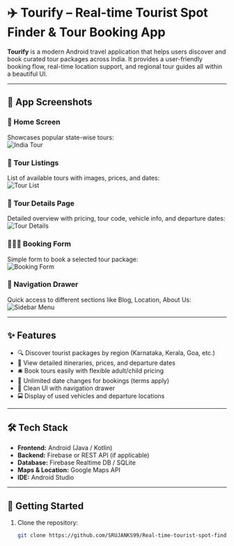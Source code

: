 # ✈️ Tourify – Real-time Tourist Spot Finder & Tour Booking App

**Tourify** is a modern Android travel application that helps users discover and book curated tour packages across India. It provides a user-friendly booking flow, real-time location support, and regional tour guides all within a beautiful UI.

---

## 📱 App Screenshots

### 🧭 Home Screen
Showcases popular state-wise tours:  
![India Tour](screenshots/india-tour.png)

### 📍 Tour Listings
List of available tours with images, prices, and dates:  
![Tour List](screenshots/tour-list.png)

### 🧾 Tour Details Page
Detailed overview with pricing, tour code, vehicle info, and departure dates:  
![Tour Details](screenshots/tour-detail.png)

### 🧑‍🤝‍🧑 Booking Form
Simple form to book a selected tour package:  
![Booking Form](screenshots/booking-form.png)

### 📂 Navigation Drawer
Quick access to different sections like Blog, Location, About Us:  
![Sidebar Menu](screenshots/sidebar.png)

---

## ✨ Features

- 🔍 Discover tourist packages by region (Karnataka, Kerala, Goa, etc.)
- 📅 View detailed itineraries, prices, and departure dates
- 🛎️ Book tours easily with flexible adult/child pricing
- 🔄 Unlimited date changes for bookings (terms apply)
- 🧭 Clean UI with navigation drawer
- 🚍 Display of used vehicles and departure locations

---

## 🛠️ Tech Stack

- **Frontend:** Android (Java / Kotlin)
- **Backend:** Firebase or REST API (if applicable)
- **Database:** Firebase Realtime DB / SQLite
- **Maps & Location:** Google Maps API
- **IDE:** Android Studio

---

## 🚀 Getting Started

1. Clone the repository:
   ```bash
   git clone https://github.com/SRUJANKS99/Real-time-tourist-spot-finder-and-tour-booking-android-application.git
